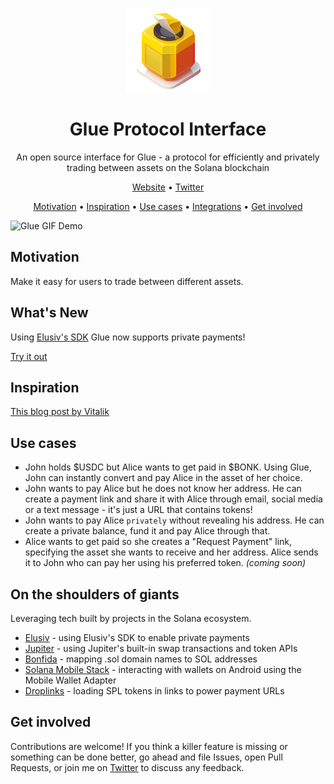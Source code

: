 <p align="center">
  <a href="https://www.glueprotocol.com/" rel="noopener" target="_blank"><img width="135" src="public/glue-icon.png" alt="Glue protocol logo"></a>
</p>

<h1 align="center">Glue Protocol Interface</h1>

<div align="center">

An open source interface for Glue - a protocol for efficiently and privately trading between assets on the Solana blockchain

[Website](https://www.glueprotocol.com/) •
[Twitter](https://twitter.com/dimos851)

[Motivation](#motivation) •
[Inspiration](#inspiration) •
[Use cases](#use-cases) •
[Integrations](#on-the-shoulders-of-giants) •
[Get involved](#get-involved)

</div>

![Glue GIF Demo](https://dp-pet-images.s3.eu-west-2.amazonaws.com/glue-demo.gif)

## Motivation

Make it easy for users to trade between different assets.

## What's New

Using [Elusiv's SDK](https://elusiv-privacy.github.io/elusiv-sdk/) Glue now supports private payments!

[Try it out](https://www.glueprotocol.com/)

## Inspiration

[This blog post by Vitalik](https://vitalik.eth.limo/general/2022/12/05/excited.html)

## Use cases

- John holds $USDC but Alice wants to get paid in $BONK. Using Glue, John can instantly convert and pay Alice in the asset of her choice.
- John wants to pay Alice but he does not know her address. He can create a payment link and share it with Alice through email, social media or a text message - it's just a URL that contains tokens!
- John wants to pay Alice `privately` without revealing his address. He can create a private balance, fund it and pay Alice through that.
- Alice wants to get paid so she creates a "Request Payment" link, specifying the asset she wants to receive and her address. Alice sends it to John who can pay her using his preferred token. _(coming soon)_

## On the shoulders of giants

Leveraging tech built by projects in the Solana ecosystem.

- [Elusiv](https://elusiv.io/) - using Elusiv's SDK to enable private payments
- [Jupiter](https://docs.jup.ag/) - using Jupiter's built-in swap transactions and token APIs
- [Bonfida](https://bonfida.github.io/solana-name-service-guide/introduction.html) - mapping .sol domain names to SOL addresses
- [Solana Mobile Stack](https://github.com/solana-mobile/mobile-wallet-adapter) - interacting with wallets on Android using the Mobile Wallet Adapter
- [Droplinks](https://droplinks.io/docs/v1) - loading SPL tokens in links to power payment URLs

## Get involved

Contributions are welcome! If you think a killer feature is missing or something can be done better, go ahead and file Issues, open Pull Requests, or join me on [Twitter](https://twitter.com/dimos851) to discuss any feedback.
